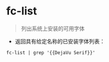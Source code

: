# fc-list

> 列出系统上安装的可用字体

- 返回具有给定名称的已安装字体列表：

`fc-list | grep '{{DejaVu Serif}}'`

[#]: contributors: ([Datura stramonium L.])